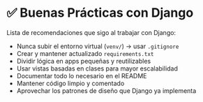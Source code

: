 # ✅ Buenas Prácticas con Django

Lista de recomendaciones que sigo al trabajar con Django:

- Nunca subir el entorno virtual (`venv/`) → usar `.gitignore`
- Crear y mantener actualizado `requirements.txt`
- Dividir lógica en apps pequeñas y reutilizables
- Usar vistas basadas en clases para mayor escalabilidad
- Documentar todo lo necesario en el README
- Mantener código limpio y comentado
- Aprovechar los patrones de diseño que Django ya implementa
